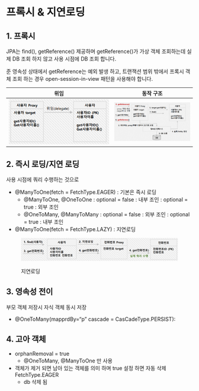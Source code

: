 # 프록시 & 지연로딩

## 1. 프록시

JPA는 find(), getReference() 제공하며 getReference()가 가상 객체 조회하는데  실제 DB 조회 하지 않고 사용 시점에 DB 조회 합니다.

준 영속성 상태에서 getReference는 예외 발생 하고,  트랜잭션 범위 밖에서 프록시 객체 조회 하는 경우 open-session-in-view 패턴을 사용해야 합니다.

<table><thead><tr><th width="271">위임</th><th>동작 구조</th></tr></thead><tbody><tr><td><img src="../../.gitbook/assets/image.png" alt=""></td><td><img src="../../.gitbook/assets/image (2).png" alt="" data-size="original"></td></tr></tbody></table>

## 2. 즉시 로딩/지연 로딩

사용 시점에 쿼리 수행하는 것으로&#x20;

* @ManyToOne(fetch = FetchType.EAGER) : 기본은 즉시 로딩&#x20;
  * @ManyToOne, @OneToOne : optional = false : 내부 조인 : optional = true : 외부 조인
  * @OneToMany, @ManyToMany : optional = false : 외부 조인 : optional = true : 내부 조인
* @ManyToOne(fetch = FetchType.LAZY)  :  지연로딩&#x20;

<figure><img src="../../.gitbook/assets/image (3).png" alt=""><figcaption><p>지연로딩</p></figcaption></figure>

## 3. 영속성 전이

부모 객체 저장시 자식 객체 동시 저장&#x20;

* @OneToMany(mapprdBy=“p” cascade = CasCadeType.PERSIST):

## 4. 고아 객체

* orphanRemoval = true&#x20;
  * @OneToMany, @ManyToOne 만 사용
* 객체가 제거 되면 남아 있는 객체를 의미 하며 true 설정 하면 자동 삭제 FetchType.EAGER&#x20;
  * db 삭제 됨
